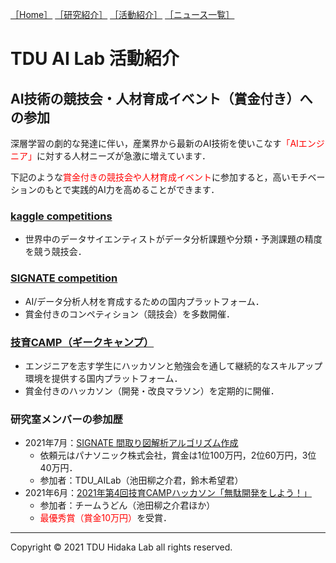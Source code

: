 [1]: /
[2]: /research/
[3]: /activity/
[4]: /news/
[［Home］][1] [［研究紹介］][2] [［活動紹介］][3] [［ニュース一覧］][4]

# TDU AI Lab 活動紹介

## AI技術の競技会・人材育成イベント（賞金付き）への参加

深層学習の劇的な発達に伴い，産業界から最新のAI技術を使いこなす<span style="color:#FF0000;">「AIエンジニア」</span>に対する人材ニーズが急激に増えています．

下記のような<span style="color:#FF0000;">賞金付きの競技会や人材育成イベント</span>に参加すると，高いモチベーションのもとで実践的AI力を高めることができます．

### [kaggle competitions](https://www.kaggle.com/competitions)
+ 世界中のデータサイエンティストがデータ分析課題や分類・予測課題の精度を競う競技会．

### [SIGNATE competition](https://signate.jp/about?rf=competition)
+ AI/データ分析人材を育成するための国内プラットフォーム．
+ 賞金付きのコンペティション（競技会）を多数開催．

### [技育CAMP（ギークキャンプ）](https://talent.supporterz.jp/geekcamp/2021/)
+ エンジニアを志す学生にハッカソンと勉強会を通して継続的なスキルアップ環境を提供する国内プラットフォーム．
+ 賞金付きのハッカソン（開発・改良マラソン）を定期的に開催．

### 研究室メンバーの参加歴
+ 2021年7月：[SIGNATE 間取り図解析アルゴリズム作成](https://signate.jp/competitions/444)
  + 依頼元はパナソニック株式会社，賞金は1位100万円，2位60万円，3位40万円．
  + 参加者：TDU_AILab（池田柳之介君，鈴木希望君）
+ 2021年6月：[2021年第4回技育CAMPハッカソン「無駄開発をしよう！」](https://talent.supporterz.jp/events/f59d36af-3a00-42de-a4d2-083c12126015/)
  + 参加者：チームうどん（池田柳之介君ほか）
  + <span style="color:#FF0000;">最優秀賞（賞金10万円）</span>を受賞．


---
Copyright &copy; 2021 TDU Hidaka Lab all rights reserved. 
